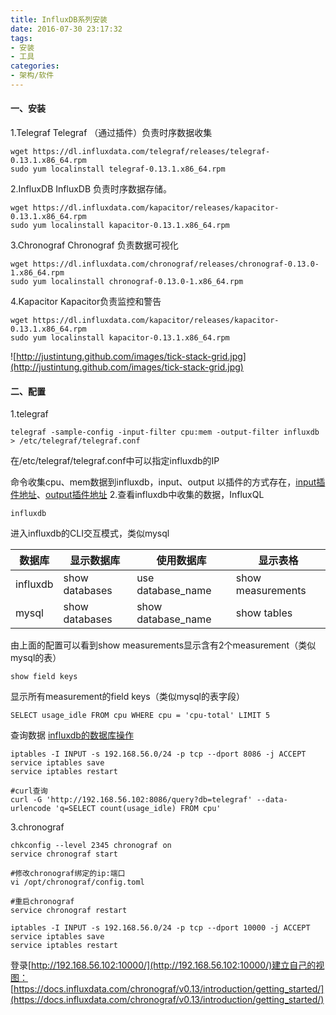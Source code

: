```yaml
---
title: InfluxDB系列安装
date: 2016-07-30 23:17:32
tags:
- 安装
- 工具
categories:
- 架构/软件
---
```

#### 一、安装
1.Telegraf
Telegraf （通过插件）负责时序数据收集
```shell
wget https://dl.influxdata.com/telegraf/releases/telegraf-0.13.1.x86_64.rpm
sudo yum localinstall telegraf-0.13.1.x86_64.rpm
```

2.InfluxDB
InfluxDB 负责时序数据存储。
```shell
wget https://dl.influxdata.com/kapacitor/releases/kapacitor-0.13.1.x86_64.rpm
sudo yum localinstall kapacitor-0.13.1.x86_64.rpm
```

3.Chronograf
Chronograf 负责数据可视化
```shell
wget https://dl.influxdata.com/chronograf/releases/chronograf-0.13.0-1.x86_64.rpm
sudo yum localinstall chronograf-0.13.0-1.x86_64.rpm
```

4.Kapacitor
Kapacitor负责监控和警告
```shell
wget https://dl.influxdata.com/kapacitor/releases/kapacitor-0.13.1.x86_64.rpm
sudo yum localinstall kapacitor-0.13.1.x86_64.rpm
```
![http://justintung.github.com/images/tick-stack-grid.jpg](http://justintung.github.com/images/tick-stack-grid.jpg)
#### 二、配置
1.telegraf
```shell
telegraf -sample-config -input-filter cpu:mem -output-filter influxdb > /etc/telegraf/telegraf.conf
```
在/etc/telegraf/telegraf.conf中可以指定influxdb的IP

命令收集cpu、mem数据到influxdb，input、output 以插件的方式存在，[input插件地址](https://docs.influxdata.com/telegraf/v0.13/inputs/)、[output插件地址](https://docs.influxdata.com/telegraf/v0.13/outputs/)
2.查看influxdb中收集的数据，InfluxQL
```shell
influxdb
```
进入influxdb的CLI交互模式，类似mysql

| 数据库 | 显示数据库 | 使用数据库 | 显示表格 |
|--------|--------|--------|--------|
|influxdb|show databases|use database_name|show measurements|
|mysql|show databases|show database_name|show tables|
由上面的配置可以看到show measurements显示含有2个measurement（类似mysql的表）
```shell
show field keys
```
显示所有measurement的field keys（类似mysql的表字段）
```shell
SELECT usage_idle FROM cpu WHERE cpu = 'cpu-total' LIMIT 5
```
查询数据
[influxdb的数据库操作](https://docs.influxdata.com/influxdb/v0.13/introduction/getting_started/)
```shell
iptables -I INPUT -s 192.168.56.0/24 -p tcp --dport 8086 -j ACCEPT
service iptables save
service iptables restart

#curl查询
curl -G 'http://192.168.56.102:8086/query?db=telegraf' --data-urlencode 'q=SELECT count(usage_idle) FROM cpu'
```
3.chronograf
```shell
chkconfig --level 2345 chronograf on
service chronograf start

#修改chronograf绑定的ip:端口
vi /opt/chronograf/config.toml

#重启chronograf
service chronograf restart

iptables -I INPUT -s 192.168.56.0/24 -p tcp --dport 10000 -j ACCEPT
service iptables save
service iptables restart
```
登录[http://192.168.56.102:10000/](http://192.168.56.102:10000/)建立自己的视图：
[https://docs.influxdata.com/chronograf/v0.13/introduction/getting_started/](https://docs.influxdata.com/chronograf/v0.13/introduction/getting_started/)